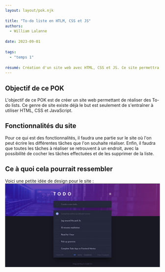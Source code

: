 ```yaml
---
layout: layout/pok.njk

title: "To-do liste en HTLM, CSS et JS"
authors:
  - William Lalanne

date: 2023-09-01

tags: 
  - "temps 1"

résumé: Création d'un site web avec HTML, CSS et JS. Ce site permettra de réaliser des To-do list. 
---
```


## Objectif de ce POK

L'objectif de ce POK est de créer un site web permettant de réaliser des To-do lists. Ce genre de site existe déjà le but est seulement de s'entraîner à utiliser HTML, CSS et JavaScript. 


## Fonctionnalités du site 
Pour ce qui est des fonctionnalités, il faudra une partie sur le site où l'on peut écrire les différentes tâches que l'on souhaite réaliser. Enfin, il faudra que toutes les tâches à réaliser se retrouvent à un endroit, avec la possibilité de cocher les tâches effectuées et de les supprimer de la liste. 

## Ce à quoi cela pourrait ressembler
Voici une petite idée de design pour le site : 
![Exemple design site](todo.png)

